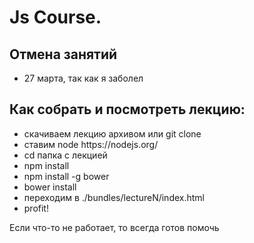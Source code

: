 <h1>Js Course.</h1>

<h2>Отмена занятий</h2>
<ul>
  <li> 27 марта, так как я заболел</li>
</ul>

<h2>Как собрать и посмотреть лекцию:</h2>

<ul>
  <li> скачиваем лекцию архивом или git clone</li>
  <li> ставим node https://nodejs.org/</li>
  <li> cd папка с лекцией</li>
  <li> npm install</li>
  <li> npm install -g bower</li>
  <li> bower install</li>
  <li> переходим в ./bundles/lectureN/index.html</li>
  <li> profit!</li>
</ul>

<p>Если что-то не работает, то всегда готов помочь</p>
